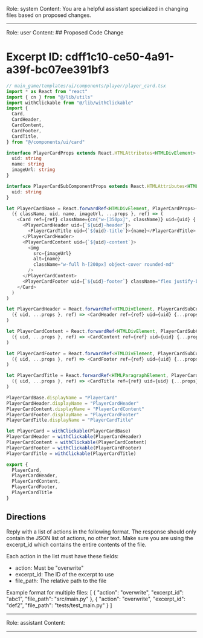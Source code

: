 Role: system
Content: You are a helpful assistant specialized in changing files based on proposed changes.
__________________
Role: user
Content: ## Proposed Code Change
# Excerpt ID: cdff1c10-ce50-4a91-a39f-bc07ee391bf3
```typescript
// main_game/templates/ui/components/player/player_card.tsx
import * as React from "react"
import { cn } from "@/lib/utils"
import withClickable from "@/lib/withClickable"
import {
  Card,
  CardHeader,
  CardContent,
  CardFooter,
  CardTitle,
} from "@/components/ui/card"

interface PlayerCardProps extends React.HTMLAttributes<HTMLDivElement> {
  uid: string
  name: string
  imageUrl: string
}

interface PlayerCardSubComponentProps extends React.HTMLAttributes<HTMLDivElement> {
  uid: string
}

let PlayerCardBase = React.forwardRef<HTMLDivElement, PlayerCardProps>(
  ({ className, uid, name, imageUrl, ...props }, ref) => (
    <Card ref={ref} className={cn("w-[350px]", className)} uid={uid} {...props}>
      <PlayerCardHeader uid={`${uid}-header`}>
        <PlayerCardTitle uid={`${uid}-title`}>{name}</PlayerCardTitle>
      </PlayerCardHeader>
      <PlayerCardContent uid={`${uid}-content`}>
        <img
          src={imageUrl}
          alt={name}
          className="w-full h-[200px] object-cover rounded-md"
        />
      </PlayerCardContent>
      <PlayerCardFooter uid={`${uid}-footer`} className="flex justify-between" />
    </Card>
  )
)

let PlayerCardHeader = React.forwardRef<HTMLDivElement, PlayerCardSubComponentProps>(
  ({ uid, ...props }, ref) => <CardHeader ref={ref} uid={uid} {...props} />
)

let PlayerCardContent = React.forwardRef<HTMLDivElement, PlayerCardSubComponentProps>(
  ({ uid, ...props }, ref) => <CardContent ref={ref} uid={uid} {...props} />
)

let PlayerCardFooter = React.forwardRef<HTMLDivElement, PlayerCardSubComponentProps>(
  ({ uid, ...props }, ref) => <CardFooter ref={ref} uid={uid} {...props} />
)

let PlayerCardTitle = React.forwardRef<HTMLParagraphElement, PlayerCardSubComponentProps>(
  ({ uid, ...props }, ref) => <CardTitle ref={ref} uid={uid} {...props} />
)

PlayerCardBase.displayName = "PlayerCard"
PlayerCardHeader.displayName = "PlayerCardHeader"
PlayerCardContent.displayName = "PlayerCardContent"
PlayerCardFooter.displayName = "PlayerCardFooter"
PlayerCardTitle.displayName = "PlayerCardTitle"

let PlayerCard = withClickable(PlayerCardBase)
PlayerCardHeader = withClickable(PlayerCardHeader)
PlayerCardContent = withClickable(PlayerCardContent)
PlayerCardFooter = withClickable(PlayerCardFooter)
PlayerCardTitle = withClickable(PlayerCardTitle)

export { 
  PlayerCard,
  PlayerCardHeader,
  PlayerCardContent,
  PlayerCardFooter,
  PlayerCardTitle
}
```

## Directions
Reply with a list of actions in the following format. The response should only contain the JSON list of actions, no other text.
Make sure you are using the excerpt_id which contains the entire contents of the file.

Each action in the list must have these fields:
- action: Must be "overwrite"
- excerpt_id: The ID of the excerpt to use
- file_path: The relative path to the file

Example format for multiple files:
[
    {
        "action": "overwrite",
        "excerpt_id": "abc1",
        "file_path": "src/main.py"
    },
    {
        "action": "overwrite",
        "excerpt_id": "def2",
        "file_path": "tests/test_main.py"
    }
]
__________________
Role: assistant
Content: 
__________________
